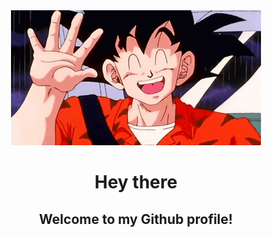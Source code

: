 <div id="header" align="center">
  <img src="https://github.com/Adrian-Kolodziejczyk/Adrian-Kolodziejczyk/blob/c59703449e2226c5a62868f593ef3849c3545f9d/goku_hey.gif" width="400"/>
  <h1>
    Hey there
  </h1>
</div>
<div align="center">
  <h2>Welcome to my Github profile!</h2>
</div>
